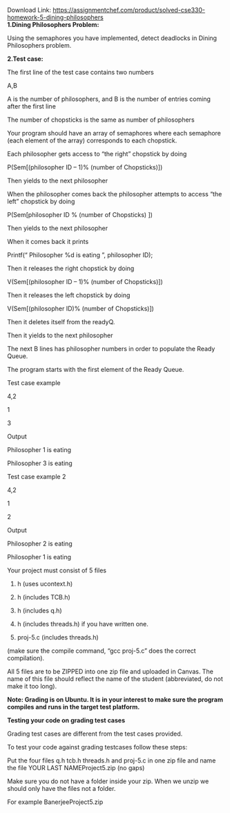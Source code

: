 Download Link: https://assignmentchef.com/product/solved-cse330-homework-5-dining-philosophers
<br>
<strong>1.Dining Philosophers Problem:</strong>

Using the semaphores you have implemented, detect deadlocks in Dining Philosophers problem.




<strong>2.Test case:</strong>

The first line of the test case contains two numbers

A,B

A is the number of philosophers, and B is the number of entries coming after the first line

The number of chopsticks is the same as number of philosophers

Your program should have an array of semaphores where each semaphore (each element of the array) corresponds to each chopstick.

Each philosopher gets access to “the right” chopstick by doing

P(Sem[(philosopher ID – 1)% (number of Chopsticks)])

Then yields to the next philosopher

When the philosopher comes back the philosopher attempts to access “the left” chopstick by doing

P(Sem[philosopher ID % (number of Chopsticks) ])

Then yields to the next philosopher

When it comes back it prints

Printf(“
 Philosopher %d is eating 
”, philosopher ID);

Then it releases the right chopstick by doing

V(Sem[(philosopher ID – 1)% (number of Chopsticks)])

Then it releases the left chopstick by doing

V(Sem[(philosopher ID)% (number of Chopsticks)])

Then it deletes itself from the readyQ.

Then it yields to the next philosopher







The next B lines has philosopher numbers in order to populate the Ready Queue.

The program starts with the first element of the Ready Queue.




Test case example

4,2

1

3

Output

Philosopher 1 is eating

Philosopher 3 is eating




Test case example 2

4,2

1

2

Output

Philosopher 2 is eating

Philosopher 1 is eating




Your project must consist of 5 files




<ol>

 <li>h (uses ucontext.h)</li>

</ol>




<ol start="2">

 <li>h (includes TCB.h)</li>

</ol>




<ol start="3">

 <li>h (includes q.h)</li>

</ol>




<ol start="4">

 <li>h (includes threads.h) if you have written one.</li>

</ol>




<ol start="5">

 <li>proj-5.c (includes threads.h)</li>

</ol>

(make sure the compile command, “gcc proj-5.c” does the correct compilation).




All 5 files are to be ZIPPED into one zip file and uploaded in Canvas. The name of this file should reflect the name of the student (abbreviated, do not make it too long).




<strong>Note: Grading is on Ubuntu. It is in your interest to make sure the program compiles and runs in the target test platform.</strong>

<strong> </strong>




<strong>Testing your code on grading test cases</strong>

Grading test cases are different from the test cases provided.

To test your code against grading testcases follow these steps:




Put the four files q.h tcb.h threads.h and proj-5.c in one zip file and name the file  YOUR LAST NAMEProject5.zip (no gaps)




Make sure you do not have a folder inside your zip. When we unzip we should only have the files not a folder.




For example BanerjeeProject5.zip



